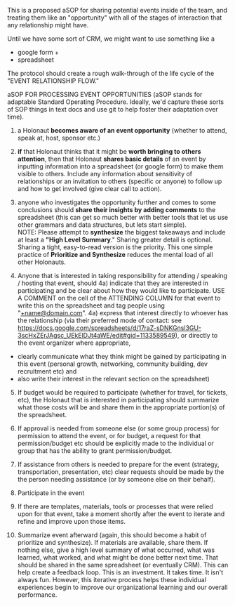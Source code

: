 This is a proposed aSOP for sharing potential events inside of the team, and treating them like an "opportunity" with all of the stages of interaction that any relationship might have.

Until we have some sort of CRM, we might want to use something like a 
- google form + 
- spreadsheet

The protocol should create a rough walk-through of the life cycle of the "EVENT RELATIONSHIP FLOW." 

aSOP FOR PROCESSING EVENT OPPORTUNITIES
(aSOP stands for adaptable Standard Operating Procedure.  Ideally, we'd capture these sorts of SOP things in text docs and use git to help foster their adaptation over time).

1) a Holonaut **becomes aware of an event opportunity** (whether to attend, speak at, host, sponsor etc.)

2) **if** that Holonaut thinks that it might be **worth bringing to others attention**, then that Holonaut **shares basic details** of an event by inputting information into a spreadsheet (or google form) to make them visible to others.  Include any information about sensitivity of relationships or an invitation to others (specific or anyone) to follow up and how to get involved (give clear call to action).

3) anyone who investigates the opportunity further and comes to some conclusions should **share their insights by adding comments** to the spreadsheet (this can get so much better with better tools that let us use other grammars and data structures, but lets start simple).  
NOTE: Please attempt to **synthesize** the biggest takeaways and include at least a **"High Level Summary**."  Sharing greater detail is optional.  Sharing a tight, easy-to-read version is the priority. This one simple practice of **Prioritize and Synthesize** reduces the mental load of all other Holonauts.

4) Anyone that is interested in taking responsibility for attending / speaking / hosting that event, should 
4a) indicate that they are interested in participating and be clear about how they would like to participate. USE A COMMENT on the cell of the ATTENDING COLUMN for that event to write this on the spreadsheet and tag people using "+name@domain.com".
4a) express that interest directly to whoever has the relationship (via their preferred mode of contact: see https://docs.google.com/spreadsheets/d/17raZ-sDNKGnsl3GU-3scHxZErJAgsc_UEkElDJt4aWE/edit#gid=1133589549), or directly to the event organizer where appropriate,

- clearly communicate what they think might be gained by participating in this event (personal growth, networking, community building, dev recruitment etc) and 
- also write their interest in the relevant section on the spreadsheet)

5) If budget would be required to participate (whether for travel, for tickets, etc), the Holonaut that is interested in participating should summarize what those costs will be and share them in the appropriate portion(s) of the spreadsheet.

6) If approval is needed from someone else (or some group process) for permission to attend the event, or for budget, a request for that permission/budget etc should be explicitly made to the individual or group that has the ability to grant permission/budget.

7) If assistance from others is needed to prepare for the event (strategy, transportation, presentation, etc) clear requests should be made by the the person needing assistance (or by someone else on their behalf).
8) Participate in the event
9) If there are templates, materials, tools or processes that were relied upon for that event, take a moment shortly after the event to iterate and refine and improve upon those items.
10) Summarize event afterward (again, this should become a habit of prioritize and synthesize). If materials are available, share them. If nothing else, give a high level summary of what occurred, what was learned, what worked, and what might be done better next time.  That should be shared in the same spreadsheet (or eventually CRM).  This can help create a feedback loop. This is an investment.  It takes time.  It isn't always fun. However, this iterative process helps these individual experiences begin to improve our organizational learning and our overall performance.
